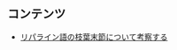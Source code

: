 ## コンテンツ
* [リパライン語の枝葉末節について考察する](http://jurliyuuri.com/LineparineJson/lineparine_minor_details.html)
